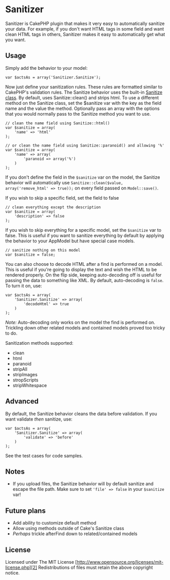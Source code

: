 # Sanitizer

Sanitizer is CakePHP plugin that makes it very easy to automatically sanitize
your data. For example, if you don't want HTML tags in some field and want clean
HTML tags in others, Sanitizer makes it easy to automatically get what you want.

## Usage

Simply add the behavior to your model:

    var $actsAs = array('Sanitizer.Sanitize');

Now just define your sanitization rules. These rules are formatted similar to
CakePHP's validation rules. The Sanitize behavior uses the built-in [Sanitize class][1].
By default, uses Sanitize::clean() and strips html. To use a different method on
the Sanitize class, set the $sanitize var with the key as the field name and the
value the method. Optionally pass an array with the options that you would
normally pass to the Sanitize method you want to use.

    // clean the name field using Sanitize::html()
    var $sanitize = array(
        'name' => 'html'
    );

    // or clean the name field using Sanitize::paranoid() and allowing '%'
    var $sanitize = array(
        'name' => array(
            'paranoid => array('%')
        )
    );

If you don't define the field in the `$sanitize` var on the model, the Sanitize
behavior will automatically use `Sanitize::clean($value, array('remove_html' => true));`
on every field passed on `Model::save()`.

If you wish to skip a specific field, set the field to false

    // clean everything except the description
    var $sanitize = array(
        'description' => false
    );

If you wish to skip everything for a specific model, set the `$sanitize` var to
false. This is useful if you want to sanitize everything by default by applying
the behavior to your AppModel but have special case models.

    // sanitize nothing on this model
    var $sanitize = false;

You can also choose to decode HTML after a find is performed on a model. This is
useful if you're going to display the text and wish the HTML to be rendered
properly. On the flip side, keeping auto-decoding off is useful for passing the
data to something like XML. By default, auto-decoding is `false`. To turn it on,
use:

    var $actsAs = array(
        'Sanitizer.Sanitize' => array(
            'decodeHtml' => true
        )
    );

*Note:* Auto-decoding only works on the model the find is performed on. Trickling
down other related models and contained models proved too tricky to do.

Sanitization methods supported:
* clean
* html
* paranoid
* stripAll
* stripImages
* stropScripts
* stripWhitespace

## Advanced

By default, the Sanitize behavior cleans the data before validation. If you want
validate *then* sanitize, use:

    var $actsAs = array(
        'Sanitizer.Sanitize' => array(
            'validate' => 'before'
        )
    );

See the test cases for code samples.

## Notes

* If you upload files, the Sanitize behavior will by default sanitize and escape
  the file path. Make sure to set `'file' => false` in your `$sanitize` var!

## Future plans

* Add ability to customize default method
* Allow using methods outside of Cake's Sanitize class
* *Perhaps* trickle afterFind down to related/contained models

## License

Licensed under The MIT License
[http://www.opensource.org/licenses/mit-license.php][2]
Redistributions of files must retain the above copyright notice.

[1]: http://api13.cakephp.org/class/sanitize
[2]: http://www.opensource.org/licenses/mit-license.php